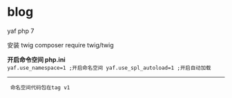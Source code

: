 # blog
yaf php 7 

安装 twig
composer require twig/twig

**开启命令空间 php.ini**\
`yaf.use_namespace=1 ;开启命名空间
 yaf.use_spl_autoload=1 ;开启自动加载`<hr>
 ` 命名空间代码包在tag v1`
